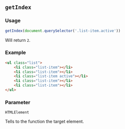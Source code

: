 ## `getIndex`

### Usage

```javascript
getIndex(document.querySelector('.list-item.active'))
```

Will return `2`.

### Example

```html
<ul class="list">
    <li class="list-item"></li>
    <li class="list-item"></li>
    <li class="list-item active"></li>
    <li class="list-item"></li>
    <li class="list-item"></li>
</ul>
```

### Parameter

`HTMLElement`

Tells to the function the target element.
